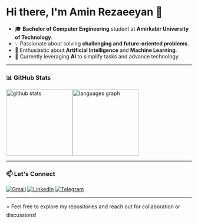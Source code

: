 # Hi there, I'm Amin Rezaeeyan 👋

- 🎓 **Bachelor of Computer Engineering** student at **Amirkabir University of Technology**.  
- 💡 Passionate about solving **challenging and future-oriented problems**.
- 🤖 Enthusiastic about **Artificial Intelligence** and **Machine Learning**.  
- 🚀 Currently leveraging **AI** to simplify tasks and advance technology.  

---

### 📊 GitHub Stats

<div style="display: flex">
     <img src="https://github-readme-stats.vercel.app/api?username=aminrezaeeyan&hide_title=false&hide_rank=false&show_icons=true&count_private=true&disable_animations=false&theme=dracula&locale=en&hide_border=false" height="180" alt="github stats"/>
  <img src="https://github-readme-stats.vercel.app/api/top-langs?username=aminrezaeeyan&locale=en&hide_title=false&layout=compact&card_width=320&langs_count=10&theme=dracula&hide_border=false&hide_progress=true" height="180" alt="languages graph"  />
</div>

---

### 📫 Let's Connect
[![Gmail](https://img.shields.io/badge/Gmail-D14836?style=flat&logo=gmail&logoColor=white)](mailto:rezaeeyanamin@gmail.com)
[![LinkedIn](https://img.shields.io/badge/LinkedIn-0077B5?style=flat&logo=linkedin&logoColor=white)](https://www.linkedin.com/in/amin-rezaeeyan)
[![Telegram](https://img.shields.io/badge/Telegram-26A5E4?style=flat&logo=telegram&logoColor=white)](https://t.me/aminrezaeeyan)

---

⭐ Feel free to explore my repositories and reach out for collaboration or discussions!
